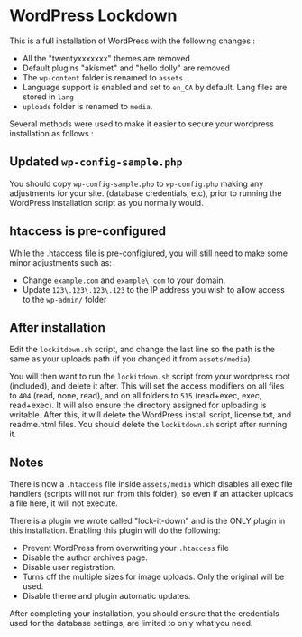 # WordPress Lockdown

This is a full installation of WordPress with the following changes :

* All the "twentyxxxxxxx" themes are removed
* Default plugins "akismet" and "hello dolly" are removed
* The `wp-content` folder is renamed to `assets`
* Language support is enabled and set to `en_CA` by default. Lang files are stored in `lang`
* `uploads` folder is renamed to `media`.

Several methods were used to make it easier to secure your wordpress installation as follows :

## Updated `wp-config-sample.php`

You should copy `wp-config-sample.php` to `wp-config.php` making any adjustments for your site. (database credentials, etc), prior to running the WordPress installation script as you normally would.

## htaccess is pre-configured

While the .htaccess file is pre-configiured, you will still need to make some minor adjustments such as:

* Change `example.com` and `example\.com` to your domain.
* Update `123\.123\.123\.123` to the IP address you wish to allow access to the `wp-admin/` folder

## After installation
Edit the `lockitdown.sh` script, and change the last line so the path is the same as your uploads path (if you changed it from `assets/media`).

You will then want to run the `lockitdown.sh` script from your wordpress root (included), and delete it after. This will set the access modifiers on all files to `404` (read, none, read), and on all folders to `515` (read+exec, exec, read+exec). It will also ensure the directory assigned for uploading is writable.
After this, it will delete the WordPress install script, license.txt, and readme.html files.  You should delete the `lockitdown.sh` script after running it.


## Notes

There is now a `.htaccess` file inside `assets/media` which disables all exec file handlers (scripts will not run from this folder), so even if an attacker uploads a file here, it will not execute.

There is a plugin we wrote called "lock-it-down" and is the ONLY plugin in this installation. Enabling this plugin will do the following:

* Prevent WordPress from overwriting your `.htaccess` file
* Disable the author archives page.
* Disable user registration.
* Turns off the multiple sizes for image uploads. Only the original will be used.
* Disable theme and plugin automatic updates.

After completing your installation, you should ensure that the credentials used for the database settings, are limited to only what you need.
